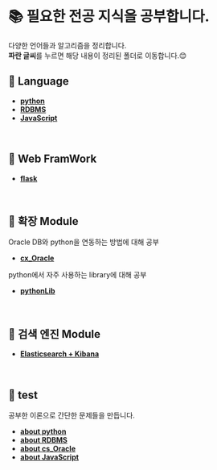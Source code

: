 # 📚 필요한 전공 지식을 공부합니다.
다양한 언어들과 알고리즘을 정리합니다.  
**파란 글씨**를 누르면 해당 내용이 정리된 폴더로 이동합니다.😊
<br>


## 📂 Language
- [**python**](./python)
- [**RDBMS**](./RDBMS)
- [**JavaScript**](./JavaScript)

<br>

## :closed_book: Web FramWork
- [**flask**](./Flask)

<br>

## :orange_book: 확장 Module
Oracle DB와 python을 연동하는 방법에 대해 공부
- [**cx_Oracle**](./cx_Oracle) 

python에서 자주 사용하는 library에 대해 공부
- [**pythonLib**](./pythonLib)

<br>

## :orange_book: 검색 엔진 Module
- [**Elasticsearch + Kibana**](./ELK)

<br>

## 📝 test
공부한 이론으로 간단한 문제들을 만듭니다.
- [**about python**](./test/python)
- [**about RDBMS**](./test/RDBMS)
- [**about cs_Oracle**](./test/cx_Oracle)
- [**about JavaScript**](./test/JavaScript)
